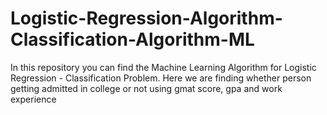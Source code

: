 # Logistic-Regression-Algorithm-Classification-Algorithm-ML
In this repository you can find the Machine Learning Algorithm for Logistic Regression - Classification Problem. Here we are finding whether person getting admitted in college or not using gmat score, gpa and work experience
